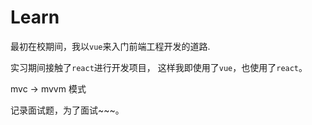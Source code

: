 # Learn

最初在校期间，我以`vue`来入门前端工程开发的道路.

实习期间接触了`react`进行开发项目，
这样我即使用了`vue`，也使用了`react`。

mvc -> mvvm 模式

记录面试题，为了面试~~~。
